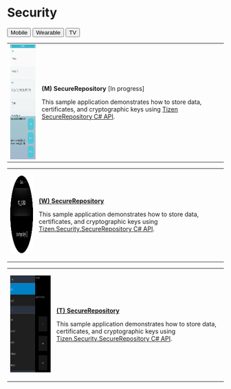 # Security

<!--
For MD:
-->

<link href="../css/dotnet-samples.css" ref="stylesheet">

<!--
for TD:

<style type="text/css">
    Please copy dotnet-samples.css and paste it here
</script>
-->

<div class="sampletab">
<button class="tablinks" onclick="openProfile(event, 'Mobile')" id="defaultOpen">Mobile</button> <button class="tablinks" onclick="openProfile(event, 'Wearable')">Wearable</button> <button class="tablinks" onclick="openProfile(event, 'TV')">TV</button>
</div>

<!-- Tab content -->
<div class="tabcontent" id="Mobile">
<table>
	<tbody>
		<tr>
			<td><img alt="" height="267" src="media/m26securerepository.png" width="150"/></td>
			<td>
			<p><strong>(M) SecureRepository</strong> [In progress]</p>
			<p>This sample application demonstrates how to store data, certificates, and cryptographic keys using <a href="https://developer.tizen.org/dev-guide/csapi/api/Tizen.Security.SecureRepository.html" target="_blank">Tizen SecureRepository C# API</a>.</p>
			</td>
		</tr>
	</tbody>
</table>
</div>

<div class="tabcontent" id="Wearable">
<table>
	<tbody>
		<tr>
			<td>
			<p><img alt="" height="180" src="media/w3securerepository.png" width="180" /></p>
			</td>
			<td>
			<p><a href="https://github.com/Samsung/Tizen-CSharp-Samples/tree/master/Wearable/SecureRepository" target="_blank"><strong>(W) SecureRepository</strong></a></p>
			<p>This sample application demonstrates how to store data, certificates, and cryptographic keys using <a href="https://developer.tizen.org/dev-guide/csapi/api/Tizen.Security.SecureRepository.html" target="_blank">Tizen.Security.SecureRepository C# API</a>.</p>
			</td>
		</tr>
	</tbody>
</table>
</div>

<div class="tabcontent" id="TV">
<table>
		<tr>
			<td>
			<p><img alt="" height="225" src="media/tv12securerepository.png" width="400" /></p>
			</td>
			<td>
            <p><a href="https://github.com/Samsung/Tizen-CSharp-Samples/tree/master/TV/SecureRepository" target="_blank"><strong>(T) SecureRepository</strong></a></p>
			<p>This sample application demonstrates how to store data, certificates, and cryptographic keys using <a href="https://developer.tizen.org/dev-guide/csapi/api/Tizen.Security.SecureRepository.html" target="_blank">Tizen.Security.SecureRepository C# API</a>.</p>
			</td>
		</tr>
	</tbody>
</table>
</div>

<!--
For MD:
-->
<script src="../js/dotnet-samples.js"></script>

<!--
for TD:

<script>
  Please copy dotnet-samples.js and paste it here
</script>
-->
